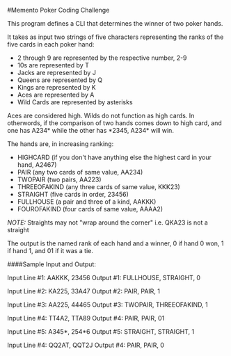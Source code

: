 #Memento Poker Coding Challenge

This program defines a CLI that determines the winner of two poker hands.

It takes as input two strings of five characters representing the ranks of the
five cards in each poker hand:

* 2 through 9 are represented by the respective number, 2-9
* 10s are represented by T
* Jacks are represented by J
* Queens are represented by Q
* Kings are represented by K
* Aces are represented by A
* Wild Cards are represented by asterisks

Aces are considered high. Wilds do not function as high cards. In otherwords,
if the comparison of two hands comes down to high card, and one has A234\* while
the other has \*2345, A234\* will win.

The hands are, in increasing ranking:

* HIGHCARD (if you don't have anything else the highest card in your hand, A2467)
* PAIR (any two cards of same value, AA234)
* TWOPAIR (two pairs, AA223)
* THREEOFAKIND (any three cards of same value, KKK23)
* STRAIGHT (five cards in order, 23456)
* FULLHOUSE (a pair and three of a kind, AAKKK)
* FOUROFAKIND (four cards of same value, AAAA2)

*NOTE:* Straights may not "wrap around the corner" i.e. QKA23 is not a straight

The output is the named rank of each hand and a winner, 0 if hand 0 won, 1 if
hand 1, and 01 if it was a tie.

####Sample Input and Output:
 
Input Line #1: AAKKK, 23456
Output #1: FULLHOUSE, STRAIGHT, 0
 
Input Line #2: KA225, 33A47
Output #2: PAIR, PAIR, 1
 
Input Line #3: AA225, 44465
Output #3: TWOPAIR, THREEOFAKIND, 1
 
Input Line #4: TT4A2, TTA89
Output #4: PAIR, PAIR, 01 
 
Input Line #5: A345\*, 254\*6
Output #5: STRAIGHT, STRAIGHT, 1
 
Input Line #4: QQ2AT, QQT2J
Output #4: PAIR, PAIR, 0